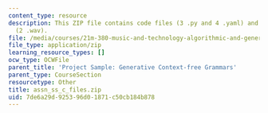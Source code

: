```yaml
---
content_type: resource
description: This ZIP file contains code files (3 .py and 4 .yaml) and audio samples
  (2 .wav).
file: /media/courses/21m-380-music-and-technology-algorithmic-and-generative-music-spring-2010/7de6a29d925396d01871c50cb184b878_assn_ss_c_files.zip
file_type: application/zip
learning_resource_types: []
ocw_type: OCWFile
parent_title: 'Project Sample: Generative Context-free Grammars'
parent_type: CourseSection
resourcetype: Other
title: assn_ss_c_files.zip
uid: 7de6a29d-9253-96d0-1871-c50cb184b878
---
```

